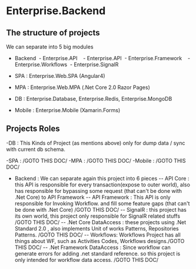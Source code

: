 # Enterprise.Backend

## The structure of projects

We can separate into 5 big modules

- Backend 
  - Enterprise.API
    - Enterprise.API
  - Enterprise.Framework  
  - Enterprise.Workflows 
  - Enterprise.SignalR 
  
- SPA : Enterprise.Web.SPA (Angular4)
- MPA : Enterprise.Web.MPA (.Net Core 2.0 Razor Pages)
- DB : Enterprise.Database, Enterprise.Redis, Enterprise.MongoDB
- Mobile : Enterprise.Mobile (Xamarin.Forms)
 
## Projects Roles

-DB : This Kinds of Project (as mentions above) only for dump data / sync with current db schema.

-SPA : /GOTO THIS DOC/
-MPA : /GOTO THIS DOC/
-Mobile : /GOTO THIS DOC/
- Backend : We can separate again this project into 6 pieces
-- API Core : this API is responsible for every transaction(expose to outer world), also has responsible for bypassing some request (that can't be done with .Net Core) to API Framework
-- API Framework : This API is only responsible for Invoking Workflow. and fill some feature gaps (that can't be done with .Net Core) /GOTO THIS DOC/
-- SignalR : this project has its own world, this project only responsible for SignalR related stuffs /GOTO THIS DOC/
-- .Net Core DataAccess : these projects using .Net Standard 2.0 , also implements Unit of works Patterns, Repositories Patterns.
/GOTO THIS DOC/
-- Workflows: Workflows Project has all things about WF, such as Activities Codes, Workflows designs./GOTO THIS DOC/
-- .Net Framework DataAccess : Since workflow can generate errors for adding .net standard reference. so this project is only intended for workflow data access. /GOTO THIS DOC/
